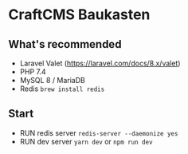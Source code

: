 # CraftCMS Baukasten

## What's recommended
- Laravel Valet (https://laravel.com/docs/8.x/valet)
- PHP 7.4
- MySQL 8 / MariaDB
- Redis `brew install redis`

## Start 
- RUN redis server `redis-server --daemonize yes`
- RUN dev server `yarn dev` or `npm run dev`
